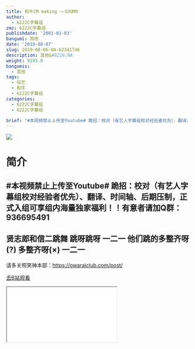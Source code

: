```yaml
---
title: 和牛CM making ——SUUMO
author:
  - 6222C字幕组
zmz: 6222C字幕组
publishdate: '2001-01-03'
bangumi: 其他
date: '2019-08-07'
slug: 2019-08-06-NA-62341746
description: 其他&#8226;NA
weight: 9193.0
bangumis:
  - 其他
tags:
  - 综艺
  - 和牛
  - 6222C字幕组
categories:
  - 6222C字幕组
  - 6222C字幕组

brief: "#本视频禁止上传至Youtube# 跪招：校对（有艺人字幕组校对经验者优先）、翻译、时间轴、后期压制，正式入组可享组内海量独家福利！！有意者请加Q群：936695491 ---------------------- 贤志郎和信二跳舞 跳呀跳呀 一二一 他们跳的多整齐呀(?) 多整齐呀(×) 一二一 ----------------------- 请多关照笑神本部：https://owaraiclub.com/post/"
---
```

![](https://raw.githubusercontent.com/tcgriffith/owaraisite/master/static/tmpimg/be67a9a55d239a08aa1e9c297c2ea3e93e9b693a.jpg.480.jpg)
# 简介  
#本视频禁止上传至Youtube#
跪招：校对（有艺人字幕组校对经验者优先）、翻译、时间轴、后期压制，正式入组可享组内海量独家福利！！有意者请加Q群：936695491
----------------------
贤志郎和信二跳舞   跳呀跳呀   一二一
他们跳的多整齐呀(?)   多整齐呀(×)   一二一
-----------------------
请多关照笑神本部：https://owaraiclub.com/post/  

[去B站观看](https://www.bilibili.com/video/av62341746/)
<div class ="resp-container"><iframe class="testiframe" src="//player.bilibili.com/player.html?aid=62341746"", scrolling="no", allowfullscreen="true" > </iframe></div> 
